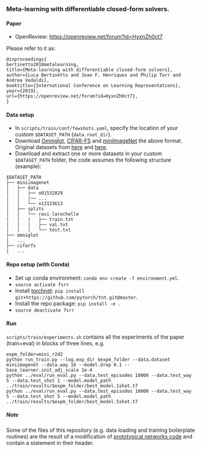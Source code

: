 ### Meta-learning with differentiable closed-form solvers.

#### Paper
* OpenReview: https://openreview.net/forum?id=HyxnZh0ct7 

Please refer to it as:
```
@inproceedings{
bertinetto2018metalearning,
title={Meta-learning with differentiable closed-form solvers},
author={Luca Bertinetto and Joao F. Henriques and Philip Torr and Andrea Vedaldi},
booktitle={International Conference on Learning Representations},
year={2019},
url={https://openreview.net/forum?id=HyxnZh0ct7},
}
```

#### Data setup
* In `scripts/train/conf/fewshots.yaml`, specify the location of your custom `$DATASET_PATH`  (`data.root_dir`).
* Download [Omniglot](https://gofile.io/?c=No7UF3), [CIFAR-FS](https://gofile.io/?c=pwbukP) and [<i>mini</i>ImageNet](https://gofile.io/?c=KbY4eQ)  the above format. Original datasets from [here](https://github.com/brendenlake/omniglot/tree/master/python) and [here](https://www.cs.toronto.edu/~kriz/cifar.html).
* Download and extract one or more datasets in your custom `$DATASET_PATH` folder, the code assumes the following structure (example):
```
$DATASET_PATH
├── miniimagenet
│   ├── data
│   │   ├── n01532829
|   |   |── ...
│   │   └── n13133613
│   ├── splits
│   │   └── ravi-larochelle
|   |   |   ├── train.txt
|   |   |   ├── val.txt
|   |   |   └── test.txt
├── omniglot
|   ...
├── cifarfs 
|   ...
```

 
#### Repo setup (with Conda)

* Set up conda environment: `conda env create -f environment.yml`.
* `source activate fsrr`
* Install [torchnet](https://github.com/pytorch/tnt): `pip install git+https://github.com/pytorch/tnt.git@master`.
* Install the repo package: `pip install -e .`
* `source deactivate fsrr`

#### Run
`scripts/train/experiments.sh` contains all the experiments of the paper  (train+eval) in blocks of three lines, e.g.
```
expm_folder=mini_r2d2 
python run_train.py --log.exp_dir $expm_folder --data.dataset miniimagenet --data.way 16 --model.drop 0.1 --base_learner.init_adj_scale 1e-4 
python ../eval/run_eval.py --data.test_episodes 10000 --data.test_way 5 --data.test_shot 1 --model.model_path ../train/results/$expm_folder/best_model.1shot.t7 
python ../eval/run_eval.py --data.test_episodes 10000 --data.test_way 5 --data.test_shot 5 --model.model_path ../train/results/$expm_folder/best_model.5shot.t7

```

##### Note
Some of the files of this repository (e.g. data loading and training boilerplate routines) are the result of a modification of [prototypical networks code](https://github.com/jakesnell/prototypical-networks) and contain a statement in their header.


